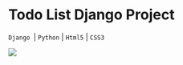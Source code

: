 # Todo List Django Project
`Django `| `Python` | `Html5` | `CSS3`


<img src="https://repository-images.githubusercontent.com/820873366/3f449440-84a4-444f-8e08-25bf065eb713">

